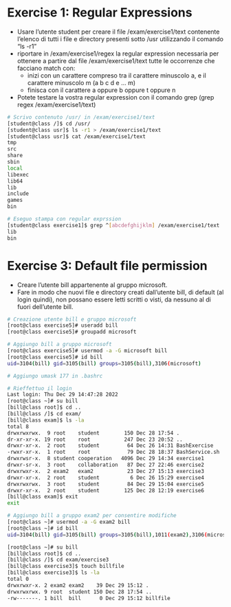 # Exercise 1: Regular Expressions
- Usare l’utente student per creare il file /exam/exercise1/text contenente l’elenco di tutti i file e directory presenti sotto /usr utilizzando il comando “ls -r1”
- riportare in /exam/exercise1/regex la regular expression necessaria per ottenere a partire dal file /exam/exercise1/text tutte le occorrenze che facciano match con:
  - inizi con un carattere compreso tra il carattere minuscolo a, e il carattere minuscolo m (a b c d e … m)
  - finisca con il carattere a oppure b oppure t oppure n
- Potete testare la vostra regular expression con il comando grep (grep regex /exam/exercise1/text)
```bash
# Scrivo contenuto /usr/ in /exam/exercise1/text
[student@class /]$ cd /usr/
[student@class usr]$ ls -r1 > /exam/exercise1/text
[student@class usr]$ cat /exam/exercise1/text
tmp
src
share
sbin
local
libexec
lib64
lib
include
games
bin

# Eseguo stampa con regular exprssion
[student@class exercise1]$ grep ^[abcdefghijklm] /exam/exercise1/text | grep [abtn]$
lib
bin
```
# Exercise 3: Default file permission
- Creare l’utente bill appartenente al gruppo microsoft.
- Fare in modo che nuovi file e directory creati dall’utente bill, di default (al login quindi), non possano essere letti scritti o visti, da nessuno al di fuori dell’utente bill.
```bash
# Creazione utente bill e gruppo microsoft
[root@class exercise5]# useradd bill
[root@class exercise5]# groupadd microsoft

# Aggiungo bill a gruppo microsoft
[root@class exercise5]# usermod -a -G microsoft bill
[root@class exercise5]# id bill
uid=3104(bill) gid=3105(bill) groups=3105(bill),3106(microsoft)

# Aggiungo umask 177 in .bashrc

# Rieffettuo il login
Last login: Thu Dec 29 14:47:28 2022
[root@class ~]# su bill
[bill@class root]$ cd ..
[bill@class /]$ cd exam/
[bill@class exam]$ ls -la
total 8
drwxrwxrwx.  9 root    student        150 Dec 28 17:54 .
dr-xr-xr-x. 19 root    root           247 Dec 23 20:52 ..
drwxr-xr-x.  2 root    student         64 Dec 26 14:31 BashExercise
-rwxr-xr-x.  1 root    root            79 Dec 28 18:37 BashService.sh
drwxrwsr-x.  8 student cooperation   4096 Dec 29 14:34 exercise1
drwxr-sr-x.  3 root    collaboration   87 Dec 27 22:46 exercise2
drwxrwxr-x.  2 exam2   exam2           23 Dec 27 15:13 exercise3
drwxr-xr-x.  2 root    student          6 Dec 26 15:29 exercise4
drwxrwxrwx.  3 root    student         84 Dec 29 15:04 exercise5
drwxr-xr-x.  2 root    student        125 Dec 28 12:19 exercise6
[bill@class exam]$ exit
exit

# Aggiungo bill a gruppo exam2 per consentire modifiche
[root@class ~]# usermod -a -G exam2 bill
[root@class ~]# id bill
uid=3104(bill) gid=3105(bill) groups=3105(bill),1011(exam2),3106(microsoft)

[root@class ~]# su bill
[bill@class root]$ cd ..
[bill@class /]$ cd exam/exercise3
[bill@class exercise3]$ touch billfile
[bill@class exercise3]$ ls -la
total 0
drwxrwxr-x. 2 exam2 exam2    39 Dec 29 15:12 .
drwxrwxrwx. 9 root  student 150 Dec 28 17:54 ..
-rw-------. 1 bill  bill      0 Dec 29 15:12 billfile
```
